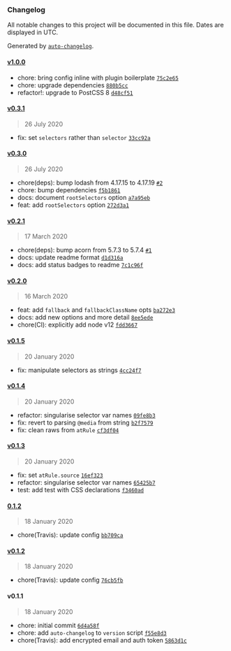 ### Changelog

All notable changes to this project will be documented in this file. Dates are displayed in UTC.

Generated by [`auto-changelog`](https://github.com/CookPete/auto-changelog).

#### [v1.0.0](https://github.com/saulhardman/postcss-hover-media-feature/compare/v0.3.1...v1.0.0)

- chore: bring config inline with plugin boilerplate [`75c2e65`](https://github.com/saulhardman/postcss-hover-media-feature/commit/75c2e655df78224e0cdad3c5ab673210564695a1)
- chore: upgrade dependencies [`880b5cc`](https://github.com/saulhardman/postcss-hover-media-feature/commit/880b5cccfc0eadbfe6a6a54f293dc8d68d079e8d)
- refactor!: upgrade to PostCSS 8 [`d48cf51`](https://github.com/saulhardman/postcss-hover-media-feature/commit/d48cf515c11624e8f697aef113b70ba509d3e742)

#### [v0.3.1](https://github.com/saulhardman/postcss-hover-media-feature/compare/v0.3.0...v0.3.1)

> 26 July 2020

- fix: set `selectors` rather than `selector` [`33cc92a`](https://github.com/saulhardman/postcss-hover-media-feature/commit/33cc92abb24e222e7e2a19fa312639521e33e726)

#### [v0.3.0](https://github.com/saulhardman/postcss-hover-media-feature/compare/v0.2.1...v0.3.0)

> 26 July 2020

- chore(deps): bump lodash from 4.17.15 to 4.17.19 [`#2`](https://github.com/saulhardman/postcss-hover-media-feature/pull/2)
- chore: bump dependencies [`f5b1861`](https://github.com/saulhardman/postcss-hover-media-feature/commit/f5b18617291eb43be73d07eb5b8a978e874c720a)
- docs: document `rootSelectors` option [`a7a95eb`](https://github.com/saulhardman/postcss-hover-media-feature/commit/a7a95eb3c2d30efd9abd312605f9e2db8e93119d)
- feat: add `rootSelectors` option [`272d3a1`](https://github.com/saulhardman/postcss-hover-media-feature/commit/272d3a1464ab8f598881caa729938f700badd131)

#### [v0.2.1](https://github.com/saulhardman/postcss-hover-media-feature/compare/v0.2.0...v0.2.1)

> 17 March 2020

- chore(deps): bump acorn from 5.7.3 to 5.7.4 [`#1`](https://github.com/saulhardman/postcss-hover-media-feature/pull/1)
- docs: update readme format [`d1d316a`](https://github.com/saulhardman/postcss-hover-media-feature/commit/d1d316a875af1266efd3f07cab1bbe988dbcce27)
- docs: add status badges to readme [`7c1c96f`](https://github.com/saulhardman/postcss-hover-media-feature/commit/7c1c96f2f626a80dfda6ad3a017cf8495c30a365)

#### [v0.2.0](https://github.com/saulhardman/postcss-hover-media-feature/compare/v0.1.5...v0.2.0)

> 16 March 2020

- feat: add `fallback` and `fallbackClassName` opts [`ba272e3`](https://github.com/saulhardman/postcss-hover-media-feature/commit/ba272e32fc041878a5daeb84bafaf02525dbe38d)
- docs: add new options and more detail [`8ee5ede`](https://github.com/saulhardman/postcss-hover-media-feature/commit/8ee5edef6c45f89fa74e8dffb62aeb408f6a799f)
- chore(CI): explicitly add node v12 [`fdd3667`](https://github.com/saulhardman/postcss-hover-media-feature/commit/fdd36679fb2e99d2a67e22f6214e300cc6dbbfa5)

#### [v0.1.5](https://github.com/saulhardman/postcss-hover-media-feature/compare/v0.1.4...v0.1.5)

> 20 January 2020

- fix: manipulate selectors as strings [`4cc24f7`](https://github.com/saulhardman/postcss-hover-media-feature/commit/4cc24f73d4657c516345a3fff7918b2fd7c40455)

#### [v0.1.4](https://github.com/saulhardman/postcss-hover-media-feature/compare/v0.1.3...v0.1.4)

> 20 January 2020

- refactor: singularise selector var names [`09fe8b3`](https://github.com/saulhardman/postcss-hover-media-feature/commit/09fe8b3fc49d23843677c3db20098f67d65c81b8)
- fix: revert to parsing `@media` from string [`b2f7579`](https://github.com/saulhardman/postcss-hover-media-feature/commit/b2f75798a257a3eba8d820b25d2aed9dc7949fe4)
- fix: clean raws from `atRule` [`cf3df04`](https://github.com/saulhardman/postcss-hover-media-feature/commit/cf3df04f0ea4f46133496bd181b52e0a8f11fc40)

#### [v0.1.3](https://github.com/saulhardman/postcss-hover-media-feature/compare/0.1.2...v0.1.3)

> 20 January 2020

- fix: set `atRule.source` [`16ef323`](https://github.com/saulhardman/postcss-hover-media-feature/commit/16ef3233fe2f955594610e0893c6d05caac0d7e5)
- refactor: singularise selector var names [`65425b7`](https://github.com/saulhardman/postcss-hover-media-feature/commit/65425b7163c23235ef2cf798fdba886e6a710aa1)
- test: add test with CSS declarations [`f3460ad`](https://github.com/saulhardman/postcss-hover-media-feature/commit/f3460adade8488285145df9e042492c6d234e264)

#### [0.1.2](https://github.com/saulhardman/postcss-hover-media-feature/compare/v0.1.2...0.1.2)

> 18 January 2020

- chore(Travis): update config [`bb709ca`](https://github.com/saulhardman/postcss-hover-media-feature/commit/bb709ca2bf9bc4c3dde5cfb08003543ad89d3915)

#### [v0.1.2](https://github.com/saulhardman/postcss-hover-media-feature/compare/v0.1.1...v0.1.2)

> 18 January 2020

- chore(Travis): update config [`76cb5fb`](https://github.com/saulhardman/postcss-hover-media-feature/commit/76cb5fb235e7dd4f0481bded27b80bef03c6e06b)

#### v0.1.1

> 18 January 2020

- chore: initial commit [`6d4a58f`](https://github.com/saulhardman/postcss-hover-media-feature/commit/6d4a58f5c4ccef3f671e8377b7cf170a35fd49e3)
- chore: add `auto-changelog` to `version` script [`f55e8d3`](https://github.com/saulhardman/postcss-hover-media-feature/commit/f55e8d39acdc87fc9dae0f511eb608cc65a8389f)
- chore(Travis): add encrypted email and auth token [`5863d1c`](https://github.com/saulhardman/postcss-hover-media-feature/commit/5863d1c437dbdaac3f476a3062d13eb55b99fed8)
